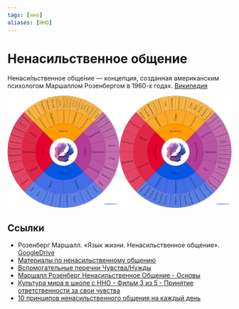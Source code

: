 ```yaml
---
tags: [нно]
aliases: [ННО]
---
```

# Ненасильственное общение

Ненаси́льственное обще́ние — концепция, созданная американским психологом Маршаллом Розенбергом в 1960-х годах. [Википедия](https://ru.wikipedia.org/wiki/%D0%9D%D0%B5%D0%BD%D0%B0%D1%81%D0%B8%D0%BB%D1%8C%D1%81%D1%82%D0%B2%D0%B5%D0%BD%D0%BD%D0%BE%D0%B5_%D0%BE%D0%B1%D1%89%D0%B5%D0%BD%D0%B8%D0%B5)

![Вспомогательные перечни чувства/нужды ННО](../assets/feelings-needs.png)

## Ссылки

* Розенберг Маршалл. «Язык жизни. Ненасильственное общение». [GoogleDrive](https://drive.google.com/drive/folders/1vqRIRzNeW1st6BWD5gaqwSsQhayqwIRE?usp=sharing)
* [Материалы по ненасильственному общению](https://carespace.ru/resources)
* [Вспомогательные перечни Чувства/Нужды](https://carespace.ru/circles)
* [Маршалл Розенберг Ненасильственное Общение - Основы](https://youtu.be/6V-ll-kB0YA)
* [Культура мира в школе с ННО - Фильм 3 из 5 - Принятие ответственности за свои чувства](https://youtu.be/ycmJ7IbR3ug)
* [10 принципов ненасильственного общения на каждый день](https://www.wonderzine.com/wonderzine/life/how-to/247299-communicate-like-pro)
